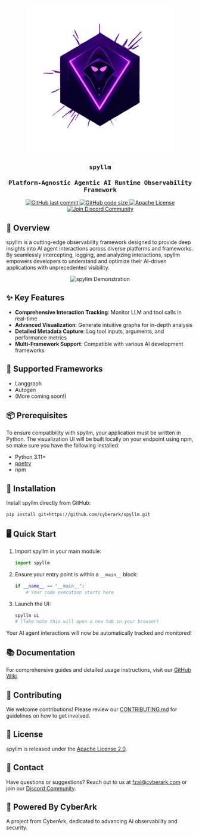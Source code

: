 <p align="center">
    <img src="resources/logo.png" alt="spyllm - AI Agent Observability Platform" width="400"/>
</p>
<h3 align="center" style="font-family: 'Fira Mono', Monospace;">spyllm</h3>
<h3 align="center" style="font-family: 'Fira Mono', Monospace;">Platform-Agnostic Agentic AI Runtime Observability Framework</h3>

<p align="center">
    <a href="https://github.com/cyberark/spyllm/commits/main">
        <img alt="GitHub last commit" src="https://img.shields.io/github/last-commit/cyberark/spyllm">
    </a>
    <a href="https://github.com/cyberark/spyllm">
        <img alt="GitHub code size" src="https://img.shields.io/github/languages/code-size/cyberark/spyllm">
    </a>
    <a href="https://github.com/cyberark/spyllm/blob/master/LICENSE">
        <img alt="Apache License" src="https://img.shields.io/github/license/cyberark/spyllm">
    </a>
    <a href="https://discord.gg/Zt297RAK">
        <img alt="Join Discord Community" src="https://img.shields.io/discord/1330486843938177157">
    </a>
</p>

## 🌟 Overview

spyllm is a cutting-edge observability framework designed to provide deep insights into AI agent interactions across diverse platforms and frameworks. By seamlessly intercepting, logging, and analyzing interactions, spyllm empowers developers to understand and optimize their AI-driven applications with unprecedented visibility.

<p align="center">
    <img src="resources/spyllm.gif" alt="spyllm Demonstration" width="800"/>
</p>

## ✨ Key Features

- **Comprehensive Interaction Tracking**: Monitor LLM and tool calls in real-time
- **Advanced Visualization**: Generate intuitive graphs for in-depth analysis
- **Detailed Metadata Capture**: Log tool inputs, arguments, and performance metrics
- **Multi-Framework Support**: Compatible with various AI development frameworks

## 🚀 Supported Frameworks

- Langgraph
- Autogen
- (More coming soon!)

## 📦 Prerequisites
To ensure compatibility with spyllm, your application must be written in Python. The visualization UI will be built locally on your endpoint using npm,
so make sure you have the following installed:

- Python 3.11+
- [poetry](https://python-poetry.org/)
- npm

## 🔧 Installation

Install spyllm directly from GitHub:

```bash
pip install git+https://github.com/cyberark/spyllm.git
```

## 🖥️ Quick Start

1. Import spyllm in your main module:
   ```python
   import spyllm
   ```

2. Ensure your entry point is within a `__main__` block:
   ```python
   if __name__ == "__main__":
       # Your code execution starts here
   ```

3. Launch the UI:
   ```bash
   spyllm ui
   # (Take note this will open a new tab in your browser)
   ```

Your AI agent interactions will now be automatically tracked and monitored!

## 📚 Documentation

For comprehensive guides and detailed usage instructions, visit our [GitHub Wiki](https://github.com/cyberark/spyllm/wiki).

## 🤝 Contributing

We welcome contributions! Please review our [CONTRIBUTING.md](https://github.com/cyberark/spyllm/blob/main/CONTRIBUTING.md) for guidelines on how to get involved.

## 📄 License

spyllm is released under the [Apache License 2.0](https://www.apache.org/licenses/LICENSE-2.0).

## 📧 Contact

Have questions or suggestions? Reach out to us at [fzai@cyberark.com](mailto:fzai@cyberark.com) or join our [Discord Community](https://discord.gg/Zt297RAK).

## 🌈 Powered By CyberArk

A project from CyberArk, dedicated to advancing AI observability and security.
